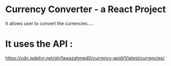 # Currency Converter - a React Project

It allows user to convert the currencies.....

# It uses the API : 
https://cdn.jsdelivr.net/gh/fawazahmed0/currency-api@1/latest/currencies/

